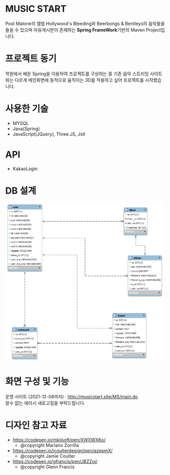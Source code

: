 # MUSIC START
  Post Malone의 앨범 Hollywood's Bleeding와 Beerbongs & Bentleys의 음악들을 들을 수 있으며 자유게시판이 존재하는 **Spring FrameWork**기반의 Maven Project입니다.
 
 
# 프로젝트 동기
  학원에서 배운 Spring을 이용하여 프로젝트를 구상하는 중 기존 음악 스트리밍 사이트와는 다르게 메인화면에 동적으로 움직이는 3D를 적용하고 싶어 프로젝트를 시작했습니다.
  
# 사용한 기술
* MYSQL
* Java(Spring)
* JavaScript(JQuery), Three.JS, Jstl
# API
* KakaoLogin
 # DB 설계
 <img src="/pp.png" width="500px" height="500px" title="MS DB ERD" alt="MS DB ERD"></img>
 
 # 화면 구성 및 기능
 운영 사이트 (2021-12-08까지) : <http://musicstart.site/MS/main.do><br>
 알수 없는 에러시 새로고침을 부탁드립니다.
 
 # 디자인 참고 자료
 * <https://codepen.io/mkiisoft/pen/XWXWXKo/>
    - @copyright Mariano Zorrilla
 * <https://codepen.io/jcoulterdesign/pen/azepmX/>
    - @copyright Jamie Coulter
 * <https://codepen.io/gfrancis/pen/JBZZoj/>
    - @copyright Glenn Francis
 
 
 
 
 

  
